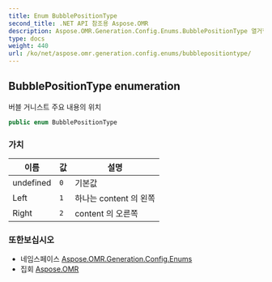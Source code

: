 ```yaml
---
title: Enum BubblePositionType
second_title: .NET API 참조용 Aspose.OMR
description: Aspose.OMR.Generation.Config.Enums.BubblePositionType 열거형. 버블 거니스트 주요 내용의 위치
type: docs
weight: 440
url: /ko/net/aspose.omr.generation.config.enums/bubblepositiontype/
---
```

## BubblePositionType enumeration

버블 거니스트 주요 내용의 위치

```csharp
public enum BubblePositionType
```

### 가치

| 이름 | 값 | 설명 |
| --- | --- | --- |
| undefined | `0` | 기본값 |
| Left | `1` | 하나는 content 의 왼쪽 |
| Right | `2` | content 의 오른쪽 |

### 또한보십시오

* 네임스페이스 [Aspose.OMR.Generation.Config.Enums](../../aspose.omr.generation.config.enums/)
* 집회 [Aspose.OMR](../../)


